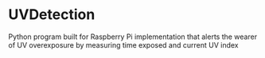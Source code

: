 # UVDetection
Python program built for Raspberry Pi implementation that alerts the wearer of UV overexposure by measuring time exposed and current UV index

